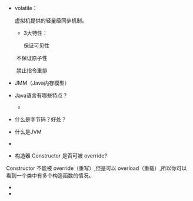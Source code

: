* volatile：

  虚拟机提供的轻量级同步机制。

  * 3大特性：

    保证可见性

  ​		不保证原子性

  ​		禁止指令重排

* JMM（Java内存模型）

* Java语言有哪些特点？

  * 

* 什么是字节码？好处？

* 什么是JVM

* 

*  构造器 Constructor 是否可被 override?

  Constructor 不能被 override（重写）,但是可以 overload（重载）,所以你可以看到一个类中有多个构造函数的情况。

* 

* 